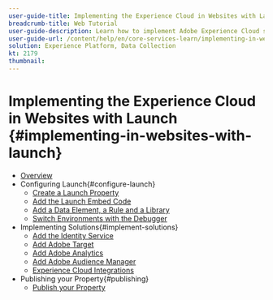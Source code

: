 ```yaml
---
user-guide-title: Implementing the Experience Cloud in Websites with Launch
breadcrumb-title: Web Tutorial
user-guide-description: Learn how to implement Adobe Experience Cloud solutions on a website with Experience Platform Launch.
user-guide-url: /content/help/en/core-services-learn/implementing-in-websites-with-launch/index.html
solution: Experience Platform, Data Collection
kt: 2179
thumbnail: 
---
```


# Implementing the Experience Cloud in Websites with Launch {#implementing-in-websites-with-launch}

+ [Overview](overview.md)
+ Configuring Launch{#configure-launch}
  + [Create a Launch Property](launch.md)
  + [Add the Launch Embed Code](launch-add-embed.md)
  + [Add a Data Element, a Rule and a Library](launch-data-elements-rules.md)
  + [Switch Environments with the Debugger](launch-switch-environments.md)
+ Implementing Solutions{#implement-solutions}
  + [Add the Identity Service](id-service.md)
  + [Add Adobe Target](target.md)
  + [Add Adobe Analytics](analytics.md)
  + [Add Adobe Audience Manager](audience-manager.md)
  + [Experience Cloud Integrations](integrations.md)
+ Publishing your Property{#publishing}
  + [Publish your Property](publish.md)
